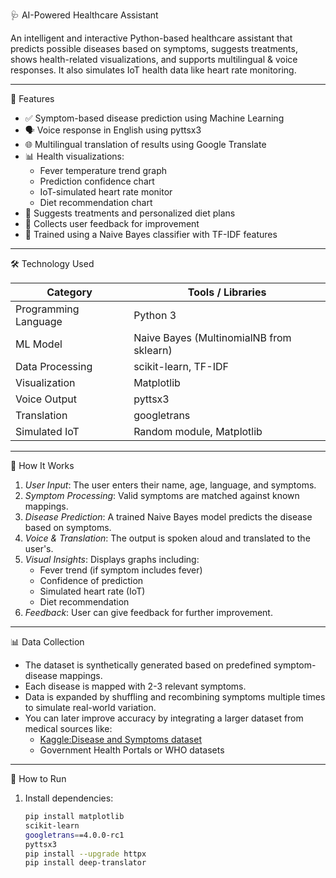  🩺 AI-Powered Healthcare Assistant

An intelligent and interactive Python-based healthcare assistant that predicts possible diseases based on symptoms, suggests treatments, shows health-related visualizations, and supports multilingual & voice responses. It also simulates IoT health data like heart rate monitoring.

---

 🚀 Features

- ✅ Symptom-based disease prediction using Machine Learning
- 🗣 Voice response in English using pyttsx3
- 🌐 Multilingual translation of results using Google Translate
- 📊 Health visualizations:
  - Fever temperature trend graph
  - Prediction confidence chart
  - IoT-simulated heart rate monitor
  - Diet recommendation chart
- 🥗 Suggests treatments and personalized diet plans
- 🔁 Collects user feedback for improvement
- 🧠 Trained using a Naive Bayes classifier with TF-IDF features

---

 🛠 Technology Used

| Category            | Tools / Libraries                         |
|---------------------|-------------------------------------------|
| Programming Language| Python 3                                  |
| ML Model            | Naive Bayes (MultinomialNB from sklearn)  |
| Data Processing     | scikit-learn, TF-IDF                      |
| Visualization       | Matplotlib                               |
| Voice Output        | pyttsx3                                   |
| Translation         | googletrans                               |
| Simulated IoT       | Random module, Matplotlib                 |

---

 🔄 How It Works

1. *User Input*: The user enters their name, age, language, and symptoms.
2. *Symptom Processing*: Valid symptoms are matched against known mappings.
3. *Disease Prediction*: A trained Naive Bayes model predicts the disease based on symptoms.
4. *Voice & Translation*: The output is spoken aloud and translated to the user's.
5. *Visual Insights*: Displays graphs including:
   - Fever trend (if symptom includes fever)
   - Confidence of prediction
   - Simulated heart rate (IoT)
   - Diet recommendation
6. *Feedback*: User can give feedback for further improvement.

---

 📊 Data Collection

- The dataset is synthetically generated based on predefined symptom-disease mappings.
- Each disease is mapped with 2-3 relevant symptoms.
- Data is expanded by shuffling and recombining symptoms multiple times to simulate real-world variation.
- You can later improve accuracy by integrating a larger dataset from medical sources like:
  - [Kaggle:Disease and Symptoms dataset](https://www.kaggle.com)
  - Government Health Portals or WHO datasets

---

 📌 How to Run

1. Install dependencies:
   ```bash
   pip install matplotlib
   scikit-learn
   googletrans==4.0.0-rc1
   pyttsx3
   pip install --upgrade httpx
   pip install deep-translator
